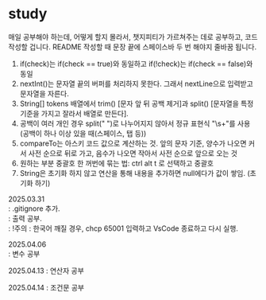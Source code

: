 # study
매일 공부해야 하는데, 어떻게 할지 몰라서, 챗지피티가 가르쳐주는 데로 공부하고, 코드 작성할 겁니다.
README 작성할 때 문장 끝에 스페이스바 두 번 해야지 줄바꿈 됩니다.

1. if(check)는 if(check == true)와 동일하고 if(!check)는 if(check == false)와 동일
2.  nextInt()는 문자열 끝의 버퍼를 처리하지 못한다. 그래서 nextLine으로 입력받고 문자열을 자른다. 
3. String[] tokens 배열에서 trim() [문자 앞 뒤 공백 제거]과 split() [문자열을 특정 기준을 가지고 잘라서 배열로 만든다].
4. 공백이 여러 개인 경우 split(" ")로 나누어지지 않아서 정규 표현식 "\\s+"를 사용(공백이 하나 이상 있을 때(스페이스, 탭 등))
5.  compareTo는 아스키 코드 값으로 계산하는 것. 앞의 문자 기준, 양수가 나오면 커서 사전 순으로 뒤로 가고, 음수가 나오면 작아서 사전 순으로 앞으로 오는 것
6. 원하는 부분 중괄호 한 꺼번에 묶는 법: ctrl alt t 로 선택하고 중괄호
7. String은 초기화 하지 않고 연산을 통해 내용을 추가하면 null에다가 값이 쌓임. (초기화 하기)



2025.03.31  
  : .gitignore 추가.  
  : 출력 공부.  
  : !주의 : 한국어 깨질 경우, chcp 65001 입력하고 VsCode 종료하고 다시 실행.  

2025.04.06  
  : 변수 공부

2025.04.13
  : 연산자 공부

2025.04.14
  : 조건문 공부
